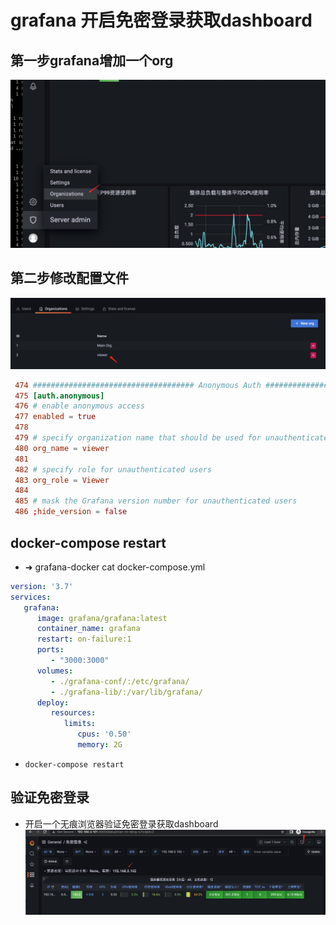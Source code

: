 # grafana 开启免密登录获取dashboard

## 第一步grafana增加一个org

![img](resource/1.png)

## 第二步修改配置文件

![img](./resource/2.png)
```conf
 474 #################################### Anonymous Auth ######################
 475 [auth.anonymous]
 476 # enable anonymous access
 477 enabled = true
 478
 479 # specify organization name that should be used for unauthenticated users
 480 org_name = viewer
 481
 482 # specify role for unauthenticated users
 483 org_role = Viewer
 484
 485 # mask the Grafana version number for unauthenticated users
 486 ;hide_version = false
```

## docker-compose restart
* ➜  grafana-docker cat docker-compose.yml

```yaml
version: '3.7'
services:
   grafana:
      image: grafana/grafana:latest
      container_name: grafana
      restart: on-failure:1
      ports:
         - "3000:3000"
      volumes:
         - ./grafana-conf/:/etc/grafana/
         - ./grafana-lib/:/var/lib/grafana/
      deploy:
         resources:
            limits:
               cpus: '0.50'
               memory: 2G
```

* `docker-compose restart`
  
## 验证免密登录
* 开启一个无痕浏览器验证免密登录获取dashboard
![img](./resource/3.png)